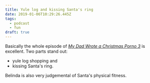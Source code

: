```yaml
---
title: Yule log and kissing Santa's ring
date: 2019-01-06T10:29:26.445Z
tags:
  - podcast
  - fun
draft: true
---
```

Basically the whole episode of <cite>[My Dad Wrote a Christmas Porno 3](https://www.acast.com/mydadwroteaporno/mydadwroteachristmasporno3)</cite> is excellent. Two parts stand out:

- yule log shopping and
- kissing Santa's ring.

Belinda is also very judgemental of Santa's physical fitness.
